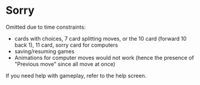 # Sorry

Omitted due to time constraints:
- cards with choices, 7 card splitting moves, or the 10 card (forward 10 back 1), 11 card, sorry card for computers
- saving/resuming games
- Animations for computer moves would not work (hence the presence of "Previous move" since all move at once)

If you need help with gameplay, refer to the help screen.